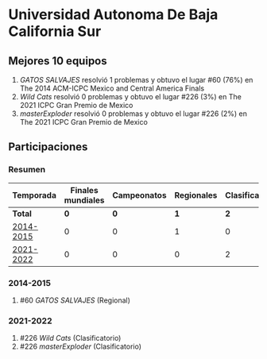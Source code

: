 ---
---

# Universidad Autonoma De Baja California Sur

## Mejores 10 equipos

1. _GATOS SALVAJES_ resolvió 1 problemas y obtuvo el lugar #60 (76%) en The 2014 ACM-ICPC Mexico and Central America Finals
1. _Wild Cats_ resolvió 0 problemas y obtuvo el lugar #226 (3%) en The 2021 ICPC Gran Premio de Mexico
1. _masterExploder_ resolvió 0 problemas y obtuvo el lugar #226 (2%) en The 2021 ICPC Gran Premio de Mexico

## Participaciones

### Resumen

| Temporada | Finales mundiales | Campeonatos | Regionales | Clasificatorios | Equipos |
| --- | --- | --- | --- | --- | --- |
| **Total** | **0** | **0** | **1** | **2** | **3** |
| [2014-2015](#2014-2015) | 0 | 0 | 1 | 0 | 1 |
| [2021-2022](#2021-2022) | 0 | 0 | 0 | 2 | 2 |

### 2014-2015

1. #60 _GATOS SALVAJES_ (Regional)

### 2021-2022

1. #226 _Wild Cats_ (Clasificatorio)
1. #226 _masterExploder_ (Clasificatorio)



